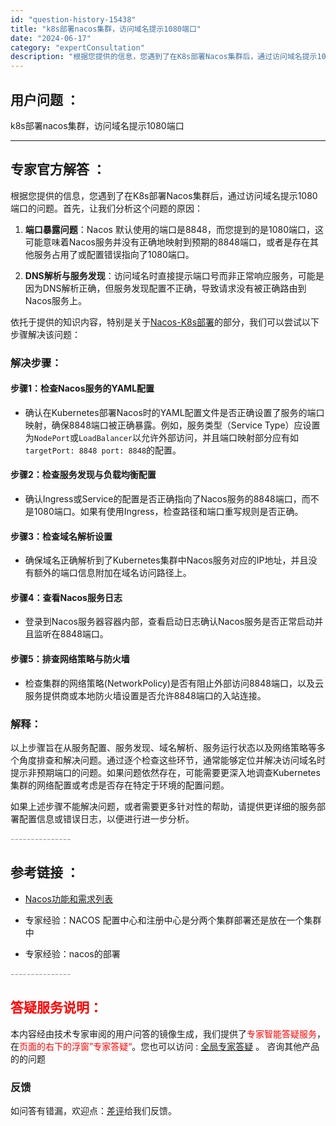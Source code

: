 ```yaml
---
id: "question-history-15438"
title: "k8s部署nacos集群，访问域名提示1080端口"
date: "2024-06-17"
category: "expertConsultation"
description: "根据您提供的信息，您遇到了在K8s部署Nacos集群后，通过访问域名提示1080端口的问题。首先，让我们分析这个问题的原因：1. **端口暴露问题**：Nacos 默认使用的端口是8848，而您提到的是1080端口，这可能意味着Nacos服务并没有正确地映射到预期的8848端口，或者是存在其他服务占"
---
```


## 用户问题 ： 
 k8s部署nacos集群，访问域名提示1080端口  

---------------
## 专家官方解答 ：

根据您提供的信息，您遇到了在K8s部署Nacos集群后，通过访问域名提示1080端口的问题。首先，让我们分析这个问题的原因：

1. **端口暴露问题**：Nacos 默认使用的端口是8848，而您提到的是1080端口，这可能意味着Nacos服务并没有正确地映射到预期的8848端口，或者是存在其他服务占用了或配置错误指向了1080端口。

2. **DNS解析与服务发现**：访问域名时直接提示端口号而非正常响应服务，可能是因为DNS解析正确，但服务发现配置不正确，导致请求没有被正确路由到Nacos服务上。

依托于提供的知识内容，特别是关于[Nacos-K8s部署](https://github.com/nacos-group/nacos-k8s)的部分，我们可以尝试以下步骤解决该问题：

### 解决步骤：

#### 步骤1：检查Nacos服务的YAML配置
- 确认在Kubernetes部署Nacos时的YAML配置文件是否正确设置了服务的端口映射，确保8848端口被正确暴露。例如，服务类型（Service Type）应设置为`NodePort`或`LoadBalancer`以允许外部访问，并且端口映射部分应有如`targetPort: 8848 port: 8848`的配置。

#### 步骤2：检查服务发现与负载均衡配置
- 确认Ingress或Service的配置是否正确指向了Nacos服务的8848端口，而不是1080端口。如果有使用Ingress，检查路径和端口重写规则是否正确。

#### 步骤3：检查域名解析设置
- 确保域名正确解析到了Kubernetes集群中Nacos服务对应的IP地址，并且没有额外的端口信息附加在域名访问路径上。

#### 步骤4：查看Nacos服务日志
- 登录到Nacos服务器容器内部，查看启动日志确认Nacos服务是否正常启动并且监听在8848端口。

#### 步骤5：排查网络策略与防火墙
- 检查集群的网络策略(NetworkPolicy)是否有阻止外部访问8848端口，以及云服务提供商或本地防火墙设置是否允许8848端口的入站连接。

### 解释：
以上步骤旨在从服务配置、服务发现、域名解析、服务运行状态以及网络策略等多个角度排查和解决问题。通过逐个检查这些环节，通常能够定位并解决访问域名时提示非预期端口的问题。如果问题依然存在，可能需要更深入地调查Kubernetes集群的网络配置或考虑是否存在特定于环境的配置问题。

如果上述步骤不能解决问题，或者需要更多针对性的帮助，请提供更详细的服务部署配置信息或错误日志，以便进行进一步分析。


<font color="#949494">---------------</font> 


## 参考链接 ：

* [Nacos功能和需求列表](https://nacos.io/docs/latest/archive/feature-list)
 
 * 专家经验：NACOS 配置中心和注册中心是分两个集群部署还是放在一个集群中 
 
 * 专家经验：nacos的部署 


 <font color="#949494">---------------</font> 
 


## <font color="#FF0000">答疑服务说明：</font> 

本内容经由技术专家审阅的用户问答的镜像生成，我们提供了<font color="#FF0000">专家智能答疑服务</font>，在<font color="#FF0000">页面的右下的浮窗”专家答疑“</font>。您也可以访问 : [全局专家答疑](https://answer.opensource.alibaba.com/docs/intro) 。 咨询其他产品的的问题

### 反馈
如问答有错漏，欢迎点：[差评](https://ai.nacos.io/user/feedbackByEnhancerGradePOJOID?enhancerGradePOJOId=15508)给我们反馈。
